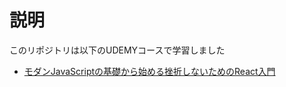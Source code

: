 # 説明
このリポジトリは以下のUDEMYコースで学習しました

- [モダンJavaScriptの基礎から始める挫折しないためのReact入門](https://www.udemy.com/course/modern_javascipt_react_beginner/)